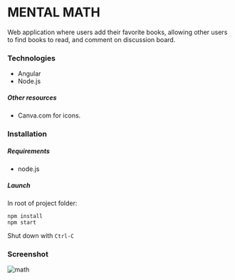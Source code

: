 # MENTAL MATH

Web application where users add their favorite books, allowing other users to find books to read, and comment on discussion board.

### Technologies 

- Angular
- Node.js

##### Other resources

- Canva.com for icons.

### Installation

##### Requirements

- node.js

##### Launch

In root of project folder:

```console
npm install
npm start
```

Shut down with `Ctrl-C`

### Screenshot

<img src="https://i.ibb.co/9qdPc6s/math.png" alt="math" border="0">
